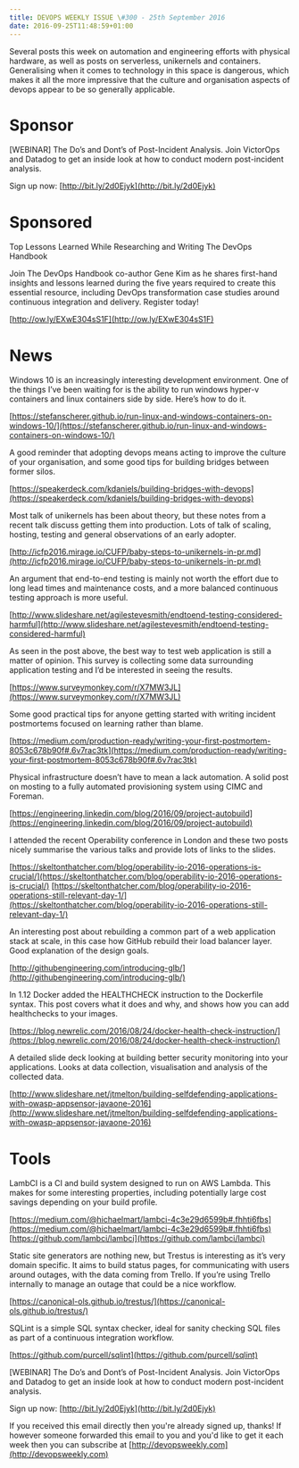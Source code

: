 ```yaml
---
title: DEVOPS WEEKLY ISSUE \#300 - 25th September 2016 
date: 2016-09-25T11:48:59+01:00
---
```


Several posts this week on automation and engineering efforts with physical hardware, as well as posts on serverless, unikernels and containers. Generalising when it comes to technology in this space is dangerous, which makes it all the more impressive that the culture and organisation aspects of devops appear to be so generally applicable.


Sponsor
======

[WEBINAR] The Do’s and Dont’s of Post-Incident Analysis. Join VictorOps and Datadog to get an inside look at  how to conduct modern post-incident analysis.

Sign up now: [http://bit.ly/2d0Ejyk](http://bit.ly/2d0Ejyk)


Sponsored
========

Top Lessons Learned While Researching and Writing The DevOps Handbook

Join The DevOps Handbook co-author Gene Kim as he shares first-hand insights and lessons learned during the five years required to create this essential resource, including DevOps transformation case studies around continuous integration and delivery. Register today!

[http://ow.ly/EXwE304sS1F](http://ow.ly/EXwE304sS1F)


News
====

Windows 10 is an increasingly interesting development environment. One of the things I’ve been waiting for is the ability to run windows hyper-v containers and linux containers side by side. Here’s how to do it.

[https://stefanscherer.github.io/run-linux-and-windows-containers-on-windows-10/](https://stefanscherer.github.io/run-linux-and-windows-containers-on-windows-10/)


A good reminder that adopting devops means acting to improve the culture of your organisation, and some good tips for building bridges between former silos.

[https://speakerdeck.com/kdaniels/building-bridges-with-devops](https://speakerdeck.com/kdaniels/building-bridges-with-devops)


Most talk of unikernels has been about theory, but these notes from a recent talk discuss getting them into production. Lots of talk of scaling, hosting, testing and general observations of an early adopter.

[http://icfp2016.mirage.io/CUFP/baby-steps-to-unikernels-in-pr.md](http://icfp2016.mirage.io/CUFP/baby-steps-to-unikernels-in-pr.md)


An argument that end-to-end testing is mainly not worth the effort due to long lead times and maintenance costs, and a more balanced continuous testing approach is more useful.

[http://www.slideshare.net/agilestevesmith/endtoend-testing-considered-harmful](http://www.slideshare.net/agilestevesmith/endtoend-testing-considered-harmful)


As seen in the post above, the best way to test web application is still a matter of opinion. This survey is collecting some data surrounding application testing and I’d be interested in seeing the results.

[https://www.surveymonkey.com/r/X7MW3JL](https://www.surveymonkey.com/r/X7MW3JL)


Some good practical tips for anyone getting started with writing incident postmortems focused on learning rather than blame.

[https://medium.com/production-ready/writing-your-first-postmortem-8053c678b90f#.6v7rac3tk](https://medium.com/production-ready/writing-your-first-postmortem-8053c678b90f#.6v7rac3tk)


Physical infrastructure doesn’t have to mean a lack automation. A solid post on mosting to a fully automated provisioning system using CIMC and Foreman.

[https://engineering.linkedin.com/blog/2016/09/project-autobuild](https://engineering.linkedin.com/blog/2016/09/project-autobuild)


I attended the recent Operability conference in London and these two posts nicely summarise the various talks and provide lots of links to the slides.

[https://skeltonthatcher.com/blog/operability-io-2016-operations-is-crucial/](https://skeltonthatcher.com/blog/operability-io-2016-operations-is-crucial/)
[https://skeltonthatcher.com/blog/operability-io-2016-operations-still-relevant-day-1/](https://skeltonthatcher.com/blog/operability-io-2016-operations-still-relevant-day-1/)


An interesting post about rebuilding a common part of a web application stack at scale, in this case how GitHub rebuild their load balancer layer. Good explanation of the design goals.

[http://githubengineering.com/introducing-glb/](http://githubengineering.com/introducing-glb/)


In 1.12 Docker added the HEALTHCHECK instruction to the Dockerfile syntax. This post covers what it does and why, and shows how you can add healthchecks to your images.

[https://blog.newrelic.com/2016/08/24/docker-health-check-instruction/](https://blog.newrelic.com/2016/08/24/docker-health-check-instruction/)


A detailed slide deck looking at building better security monitoring into your applications. Looks at data collection, visualisation and analysis of the collected data.

[http://www.slideshare.net/jtmelton/building-selfdefending-applications-with-owasp-appsensor-javaone-2016](http://www.slideshare.net/jtmelton/building-selfdefending-applications-with-owasp-appsensor-javaone-2016)


Tools
=====

LambCI is a CI and build system designed to run on AWS Lambda. This makes for some interesting properties, including potentially large cost savings depending on your build profile.

[https://medium.com/@hichaelmart/lambci-4c3e29d6599b#.fhhti6fbs](https://medium.com/@hichaelmart/lambci-4c3e29d6599b#.fhhti6fbs)
[https://github.com/lambci/lambci](https://github.com/lambci/lambci)


Static site generators are nothing new, but Trestus is interesting as it’s very domain specific. It aims to build status pages, for communicating with users around outages, with the data coming from Trello. If you’re using Trello internally to manage an outage that could be a nice workflow.

[https://canonical-ols.github.io/trestus/](https://canonical-ols.github.io/trestus/)


SQLint is a simple SQL syntax checker, ideal for sanity checking SQL files as part of a continuous integration workflow.

[https://github.com/purcell/sqlint](https://github.com/purcell/sqlint)



[WEBINAR] The Do’s and Dont’s of Post-Incident Analysis. Join VictorOps and Datadog to get an inside look at  how to conduct modern post-incident analysis.

Sign up now: [http://bit.ly/2d0Ejyk](http://bit.ly/2d0Ejyk)


If you received this email directly then you're already signed up, thanks! If however someone forwarded this email to you and you'd like to get it each week then you can subscribe at [http://devopsweekly.com](http://devopsweekly.com)


